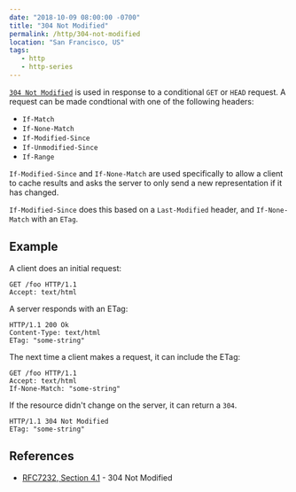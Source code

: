```yaml
---
date: "2018-10-09 08:00:00 -0700"
title: "304 Not Modified"
permalink: /http/304-not-modified
location: "San Francisco, US"
tags:
   - http
   - http-series
---
```


[`304 Not Modified`][1] is used in response to a conditional `GET` or `HEAD`
request. A request can be made condtional with one of the following headers:

* `If-Match`
* `If-None-Match`
* `If-Modified-Since`
* `If-Unmodified-Since`
* `If-Range`

`If-Modified-Since` and `If-None-Match` are used specifically to allow a
client to cache results and asks the server to only send a new representation
if it has changed.

`If-Modified-Since` does this based on a `Last-Modified` header, and
`If-None-Match` with an `ETag`.


Example
-------

A client does an initial request:

```http
GET /foo HTTP/1.1
Accept: text/html
```

A server responds with an ETag:

```http
HTTP/1.1 200 Ok
Content-Type: text/html
ETag: "some-string"
```

The next time a client makes a request, it can include the ETag:

```http
GET /foo HTTP/1.1
Accept: text/html
If-None-Match: "some-string"
```

If the resource didn't change on the server, it can return a `304`.

```http
HTTP/1.1 304 Not Modified
ETag: "some-string"
```

References
----------

* [RFC7232, Section 4.1][1] - 304 Not Modified

[1]: https://tools.ietf.org/html/rfc7232#section-4.1 "304 Not Modified"
